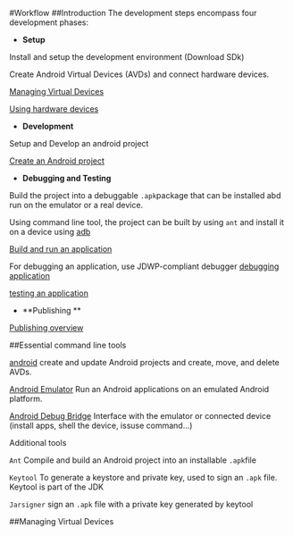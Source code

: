 #Workflow
##Introduction
The development steps encompass four development phases:

- **Setup**

Install and setup the development environment (Download SDk)

Create Android Virtual Devices (AVDs) and connect hardware devices.

[Managing Virtual Devices](http://developer.android.com/tools/devices/index.html)

[Using hardware devices](http://developer.android.com/tools/device.html)

- **Development**

Setup and Develop an android project

[Create an Android project](http://developer.android.com/tools/projects/index.html)

- **Debugging and Testing**

Build the project into a debuggable `.apk`package that can be installed abd run on the emulator or a real device.

Using command line tool, the project can be built by using `ant` and install it on a device using [adb](http://developer.android.com/tools/help/adb.html)

[Build and run an application](http://developer.android.com/tools/building/index.html)

For debugging an application, use JDWP-compliant debugger [debugging application](http://developer.android.com/tools/debugging/index.html)

[testing an application](http://developer.android.com/tools/testing/index.html)

- **Publishing **

[Publishing overview](http://developer.android.com/tools/publishing/publishing_overview.html)

##Essential command line tools

[android](http://developer.android.com/tools/help/android.html) create and update Android projects and create, move, and delete AVDs.

[Android Emulator](http://developer.android.com/tools/devices/emulator.html) Run an Android applications on an emulated Android platform.

[Android Debug Bridge](http://developer.android.com/tools/help/adb.html) Interface with the emulator or connected device (install apps, shell the device, issuse command...)

Additional tools

`Ant` Compile and build an Android project into an installable `.apk`file

`Keytool` To generate a keystore and private key, used to sign an `.apk` file. Keytool is part of the JDK

`Jarsigner` sign an `.apk` file with a private key generated by keytool

##Managing Virtual Devices

